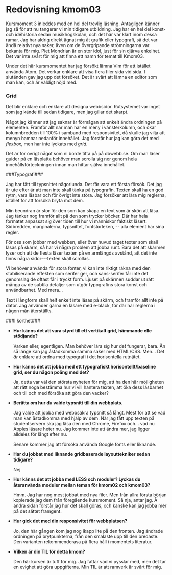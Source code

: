 ---
---
Redovisning kmom03
=========================

Kursmoment 3 inleddes med en hel del trevlig läsning. Antagligen känner jag så
för att nu tangerar vi min tidigare utbildning. Jag har en
hel del konst- och idéhistoria sedan musikhögskolan, och det här var klart 
inom dessa
ramar. Jag har aldrig direkt ägnat mig åt grafik eller typografi, så det var
ändå relativt nya saker, även om de övergripande strömningarna var bekanta för
mig. Piet Mondrian är en stor idol, just för sin djärva enkelhet. Det var inte
svårt för mig att finna ett namn för temat till Kmom03.

Under det här kursmomentet har jag försökt lämna Vim för att istället använda Atom.
Det verkar enklare att visa flera filer sida vid sida. I slutänden gav jag upp
det försöket. Det är svårt att lämna en editor som man kan, och är väldigt nöjd
med.


<h3>Grid</h3>

Det blir enklare och enklare att designa webbsidor. Rutsystemet var inget som
jag kände till sedan tidigare, men jag gillar det skarpt.

Något jag känner att jag saknar är förmågan att enkelt ändra ordningen på
elementen. Framför allt när man har en meny i vänsterkolumn, och ökar
kolumnbredden till 100% i samband med responsivitet, då skulle jag vilja att
menyn hamnar nedanför innehållet. Jag förstår hur jag kan göra det med _flexbox_,
men har inte lyckats med _grid_.

Det är för övrigt något som ni borde titta på på dbwebb.se. Om man läser guider
på en läsplatta behöver man scrolla sig ner genom hela innehållsförteckningen
innan man hittar själva innehållet.

###Typografi###

Jag har fått till typsnittet någorlunda. Det får vara ett första försök. Det jag
är ute efter är att man inte skall tänka på typografin. Texten skall ha en god
rytm, vara läsbar och för övrigt inte störa. Jag försöker att lära mig reglerna,
istället för att försöka bryta mot dem.

Min beundran är stor för den som kan skapa en text som är skön att läsa. Jag
tänker nog framför allt på den som trycker böcker. Där har hela formatet
anpassat sig över tiden till hur vi människor faktiskt läsert. Sidbredden, 
marginalerna, typsnittet, fontstorleken, -- alla element har sina regler.

För oss som jobbar med webben, eller över huvud taget texter som skall läsas på
skärm, så har vi några problem att jobba runt. Bara det att skärmen lyser och
att de flesta läser texten på en armlängds avstånd, att det inte finns några
sidor---texten skall scrollas.

Vi behöver använda för
stora fonter, vi kan inte riktigt räkna med den stabiliserande effekten som serifer
ger, och sans-serifer får inte det genomslag de oftast får i tryckt form. Ljuset
på skärmen suddar ut rätt många av de subtila detaljer som utgör typografins
stora konst och användbarhet. Med mera...

Text i långform skall helt enkelt inte läsas på skärm, och framför allt inte på 
dator. Jag använder gärna en läsare med e-bläck, för där har reglerna i någon 
mån återställts.


###I korthet###

* __Hur känns det att vara styrd till ett vertikalt grid, hämmande elle
    stödjande?__

    Varken eller, egentligen. Man behöver lära sig hur det fungerar, bara. Än
    så länge kan jag åstadkomma samma saker med HTML/CSS. Men... Det _är_
    enklare att ordna med typografi i det horisontella rutnätet.

*   __Hur känns det att jobba med ett typografiskt horisontellt/baseline grid,
    ser du någon poäng med det?__

    Ja, detta var väl den största nyheten för mig, att ha den här möjligheten
    att rätt noga bestämma hur vi vill hantera texten, att öka dess läsbarhet
    och till och med försöka att göra den vacker?

*   __Berätta om hur du valde typsnitt till din webbplats.__

    Jag valde att jobba med webbsäkra typsnitt så långt. Mest för att se vad man
    kan åstadkomma med hjälp av dem. När jag fått upp texten på studentservern
    ska jag läsa den med Chrome, Firefox och... vad nu Apples läsare heter nu.
    Jag kommer inte att ändra mer, jag ligger alldeles för långt efter nu.

    Senare kommer jag att försöka använda Google fonts eller liknande.

*   __Har du jobbat med liknande gridbaserade layouttekniker sedan tidigare?__

    Nej

*   __Hur känns det att jobba med LESS och moduler? Lyckas du återanvända 
    moduler mellan teman för kmom02 och kmom03?__

    Hmm. Jag har nog mest jobbat med nya filer. Men från allra första början
    kopierade jag dem från föregående kursmoment. Så nja, antar jag. Å andra
    sidan förstår jag hur det skall göras, och kanske kan jag jobba mer på det
    sättet framgent.

*   __Hur gick det med din responsivitet för webbplatsen?__

    Jo, den här gången kom jag nog ikapp lite på den fronten. Jag ändrade
    ordningen på brytpunkterna, från den smalaste upp till den bredaste. Den
    varianten rekommenderasa på flera håll i momentets literatur.

*   __Vilken är din TIL för detta kmom?__
    
    Den här kursen är tuff för mig. Jag fattar vad vi pysslar med, men det tar
    en evighet att göra uppgifterna. Min TIL är att ramverk är svårt för mig.
